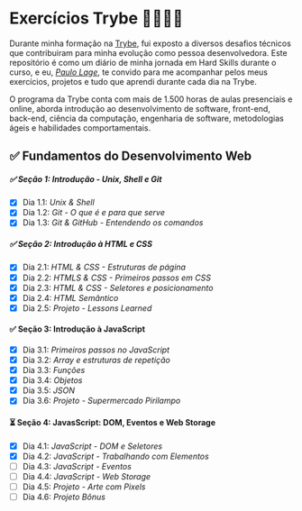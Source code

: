 # Exercícios Trybe 🚀👨🏻‍💻

Durante minha formação na [Trybe](https://www.betrybe.com/), fui exposto a diversos desafios técnicos que contribuiram para minha evolução como pessoa desenvolvedora. Este repositório é como um diário de minha jornada em Hard Skills durante o curso, e eu, _[Paulo Lage](https://www.linkedin.com/in/paulolagedev)_, te convido para me acompanhar pelos meus exercícios, projetos e tudo que aprendi durante cada dia na Trybe. 

O programa da Trybe conta com mais de 1.500 horas de aulas presenciais e online, aborda introdução ao desenvolvimento de software, front-end, back-end, ciência da computação, engenharia de software, metodologias ágeis e habilidades comportamentais.

## ✅ Fundamentos do Desenvolvimento Web 

##### ✅ Seção 1: Introdução - Unix, Shell e Git

- [X] Dia 1.1: _Unix & Shell_
- [X] Dia 1.2: _Git - O que é e para que serve_
- [X] Dia 1.3: _Git & GitHub - Entendendo os comandos_

##### ✅ Seção 2: Introdução à HTML e CSS

- [X] Dia 2.1: _HTML & CSS - Estruturas de página_
- [X] Dia 2.2: _HTMLS & CSS - Primeiros passos em CSS_
- [X] Dia 2.3: _HTML & CSS - Seletores e posicionamento_
- [X] Dia 2.4: _HTML Semântico_
- [X] Dia 2.5: _Projeto - Lessons Learned_

#### ✅ Seção 3: Introdução à JavaScript

- [X] Dia 3.1: _Primeiros passos no JavaScript_
- [x] Dia 3.2: _Array e estruturas de repetição_
- [x] Dia 3.3: _Funções_
- [x] Dia 3.4: _Objetos_
- [x] Dia 3.5: _JSON_
- [x] Dia 3.6: _Projeto - Supermercado Pirilampo_

#### ⏳ Seção 4: JavasScript: DOM, Eventos e Web Storage

- [X] Dia 4.1: _JavaScript - DOM e Seletores_
- [x] Dia 4.2: _JavaScript - Trabalhando com Elementos_
- [ ] Dia 4.3: _JavaScript - Eventos_
- [ ] Dia 4.4: _JavaScript - Web Storage_
- [ ] Dia 4.5: _Projeto - Arte com Pixels_
- [ ] Dia 4.6: _Projeto Bônus_
